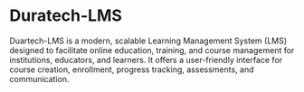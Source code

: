 # Duratech-LMS
Duartech-LMS is a modern, scalable Learning Management System (LMS) designed to facilitate online education, training, and course management for institutions, educators, and learners. It offers a user-friendly interface for course creation, enrollment, progress tracking, assessments, and communication.

